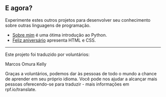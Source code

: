 ## E agora?

Experimente estes outros projetos para desenvolver seu conhecimento sobre outras linguagens de programação.

- [Sobre mim](https://projects.raspberrypi.org/pt-BR/projects/about-me?utm_source=pathway&utm_medium=whatnext&utm_campaign=projects) é uma ótima introdução ao Python.
- [Feliz aniversário](https://projects.raspberrypi.org/pt-BR/projects/happy-birthday?utm_source=pathway&utm_medium=whatnext&utm_campaign=projects) apresenta HTML e CSS.

***

Este projeto foi traduzido por voluntários:

Marcos Omura
Kelly

Graças a voluntários, podemos dar às pessoas de todo o mundo a chance de aprender em seu próprio idioma. Você pode nos ajudar a alcançar mais pessoas oferecendo-se para traduzir - mais informações em rpf.io/translate.
